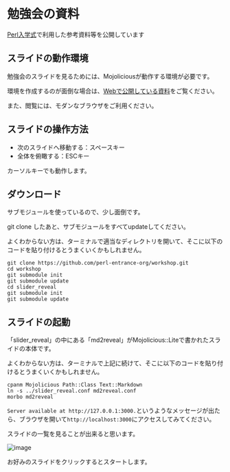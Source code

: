 # 勉強会の資料

[Perl入学式](http://www.perl-entrance.org/)で利用した参考資料等を公開しています

## スライドの動作環境
勉強会のスライドを見るためには、Mojoliciousが動作する環境が必要です。

環境を作成するのが面倒な場合は、[Webで公開している資料](http://perl-entrance-org.github.com/)をご覧ください。

また、閲覧には、モダンなブラウザをご利用ください。

## スライドの操作方法
* 次のスライドへ移動する：スペースキー
* 全体を俯瞰する：ESCキー

カーソルキーでも動作します。

## ダウンロード
サブモジュールを使っているので、少し面倒です。

git clone したあと、サブモジュールをすべてupdateしてください。

よくわからない方は、ターミナルで適当なディレクトリを開いて、そこに以下のコードを貼り付けるとうまくいくかもしれません。

    git clone https://github.com/perl-entrance-org/workshop.git
    cd workshop
    git submodule init
    git submodule update
    cd slider_reveal
    git submodule init
    git submodule update
    

## スライドの起動
「slider_reveal」の中にある「md2reveal」がMojolicious::Liteで書かれたスライドの本体です。

よくわからない方は、ターミナルで上記に続けて、そこに以下のコードを貼り付けるとうまくいくかもしれません。

    cpanm Mojolicious Path::Class Text::Markdown
    ln -s ../slider_reveal.conf md2reveal.conf
    morbo md2reveal
    

`Server available at http://127.0.0.1:3000.`というようなメッセージが出たら、ブラウザを開いて`http://localhost:3000`にアクセスしてみてください。

スライドの一覧を見ることが出来ると思います。

![image](https://raw.github.com/perl-entrance-org/workshop/master/public/images/md2reveal.jpg)

お好みのスライドをクリックするとスタートします。

